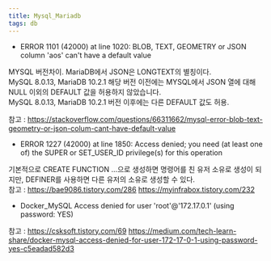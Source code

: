 ```yaml
---
title: Mysql_Mariadb
tags: db
---
```


* ERROR 1101 (42000) at line 1020: BLOB, TEXT, GEOMETRY or JSON column 'aos' can't have a default value

MYSQL 버전차이. MariaDB에서 JSON은 LONGTEXT의 별칭이다.   
MySQL 8.0.13, MariaDB 10.2.1 해당 버전 이전에는 MYSQL에서 JSON 열에 대해 NULL 이외의 DEFAULT 값을 허용하지 않았습니다.   
MySQL 8.0.13, MariaDB 10.2.1 버전 이후에는 다른 DEFAULT 값도 허용.   
   
참고 : https://stackoverflow.com/questions/66311662/mysql-error-blob-text-geometry-or-json-colum-cant-have-default-value

* ERROR 1227 (42000) at line 1850: Access denied; you need (at least one of) the SUPER or SET_USER_ID privilege(s) for this operation

기본적으로 CREATE FUNCTION ...으로 생성하면 명령어를 친 유저 소유로 생성이 되지만, DEFINER를 사용하면 다른 유저의 소유로 생성할 수 있다.   
참고 : https://bae9086.tistory.com/286 https://myinfrabox.tistory.com/232

* Docker_MySQL Access denied for user 'root'@'172.17.0.1' (using password: YES)

참고 : https://csksoft.tistory.com/69 https://medium.com/tech-learn-share/docker-mysql-access-denied-for-user-172-17-0-1-using-password-yes-c5eadad582d3